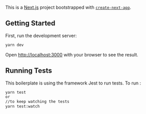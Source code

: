 This is a [Next.js](https://nextjs.org/) project bootstrapped with [`create-next-app`](https://github.com/vercel/next.js/tree/canary/packages/create-next-app).

## Getting Started

First, run the development server:

```bash
yarn dev
```

Open [http://localhost:3000](http://localhost:3000) with your browser to see the result.

## Running Tests
This boilerplate is using the framework Jest to run tests.
To run :
```bash
yarn test
or
//to keep watching the tests
yarn test:watch
```
